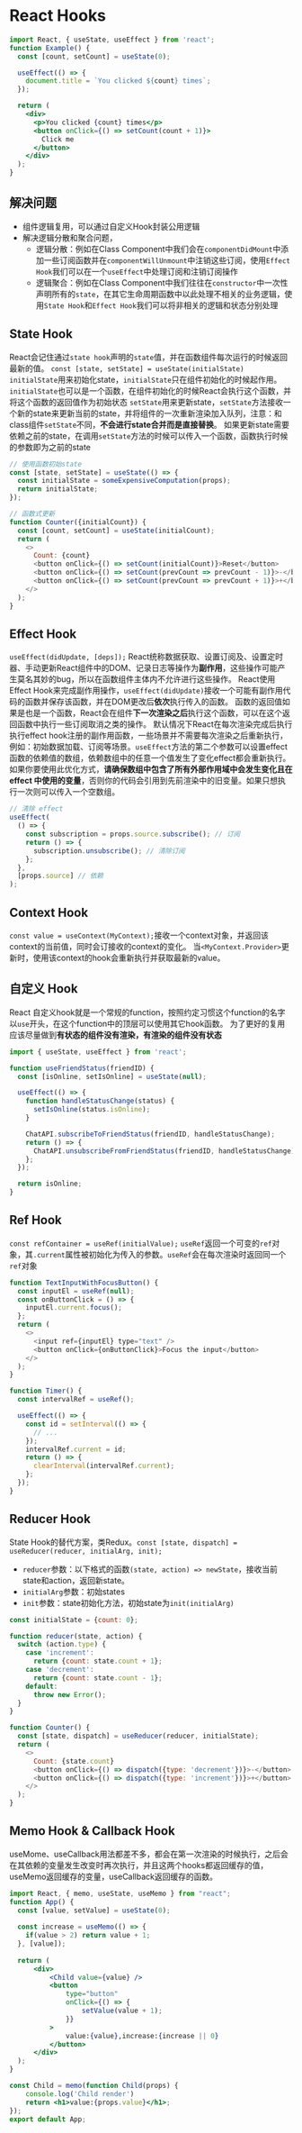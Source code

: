# React Hooks

``` jsx
import React, { useState, useEffect } from 'react';
function Example() {
  const [count, setCount] = useState(0);

  useEffect(() => {
    document.title = `You clicked ${count} times`;
  });

  return (
    <div>
      <p>You clicked {count} times</p>
      <button onClick={() => setCount(count + 1)}>
        Click me
      </button>
    </div>
  );
}
```

## 解决问题

+ 组件逻辑复用，可以通过自定义Hook封装公用逻辑
+ 解决逻辑分散和聚合问题，
  + 逻辑分散：例如在Class Component中我们会在`componentDidMount`中添加一些订阅函数并在`componentWillUnmount`中注销这些订阅，使用`Effect Hook`我们可以在一个`useEffect`中处理订阅和注销订阅操作
  + 逻辑聚合：例如在Class Component中我们往往在`constructor`中一次性声明所有的`state`，在其它生命周期函数中以此处理不相关的业务逻辑，使用`State Hook`和`Effect Hook`我们可以将非相关的逻辑和状态分别处理

## State Hook

React会记住通过`state hook`声明的`state`值，并在函数组件每次运行的时候返回最新的值。
`const [state, setState] = useState(initialState)`
`initialState`用来初始化state，`initialState`只在组件初始化的时候起作用。`initialState`也可以是一个函数，在组件初始化的时候React会执行这个函数，并将这个函数的返回值作为初始状态
`setState`用来更新state，`setState`方法接收一个新的state来更新当前的state，并将组件的一次重新渲染加入队列，注意：和class组件`setState`不同，**不会进行state合并而是直接替换**。
如果更新state需要依赖之前的state，在调用`setState`方法的时候可以传入一个函数，函数执行时候的参数即为之前的state

``` js
// 使用函数初始state
const [state, setState] = useState(() => {
  const initialState = someExpensiveComputation(props);
  return initialState;
});

// 函数式更新
function Counter({initialCount}) {
  const [count, setCount] = useState(initialCount);
  return (
    <>
      Count: {count}
      <button onClick={() => setCount(initialCount)}>Reset</button>
      <button onClick={() => setCount(prevCount => prevCount - 1)}>-</button>
      <button onClick={() => setCount(prevCount => prevCount + 1)}>+</button>
    </>
  );
}
```

## Effect Hook

`useEffect(didUpdate, [deps]);`
React统称数据获取、设置订阅及、设置定时器、手动更新React组件中的DOM、记录日志等操作为**副作用**，这些操作可能产生莫名其妙的bug，所以在函数组件主体内不允许进行这些操作。
React使用Effect Hook来完成副作用操作，`useEffect(didUpdate)`接收一个可能有副作用代码的函数并保存该函数，并在DOM更改后**依次**执行传入的函数。
函数的返回值如果是也是一个函数，React会在组件**下一次渲染之后**执行这个函数，可以在这个返回函数中执行一些订阅取消之类的操作。
默认情况下React在每次渲染完成后执行执行effect hook注册的副作用函数，一些场景并不需要每次渲染之后重新执行，例如：初始数据加载、订阅等场景。`useEffect`方法的第二个参数可以设置effect函数的依赖值的数组，依赖数组中的任意一个值发生了变化effect都会重新执行。
如果你要使用此优化方式，**请确保数组中包含了所有外部作用域中会发生变化且在 effect 中使用的变量**，否则你的代码会引用到先前渲染中的旧变量。如果只想执行一次则可以传入一个空数组。

``` js
// 清除 effect
useEffect(
  () => {
    const subscription = props.source.subscribe(); // 订阅
    return () => {
      subscription.unsubscribe(); // 清除订阅
    };
  },
  [props.source] // 依赖
);
```

## Context Hook

`const value = useContext(MyContext);`接收一个context对象，并返回该context的当前值，同时会订接收的context的变化。
当`<MyContext.Provider>`更新时，使用该context的hook会重新执行并获取最新的value。

## 自定义 Hook

React 自定义hook就是一个常规的function，按照约定习惯这个function的名字以`use`开头，在这个function中的顶层可以使用其它hook函数。
为了更好的复用应该尽量做到**有状态的组件没有渲染，有渲染的组件没有状态**

``` js
import { useState, useEffect } from 'react';

function useFriendStatus(friendID) {
  const [isOnline, setIsOnline] = useState(null);

  useEffect(() => {
    function handleStatusChange(status) {
      setIsOnline(status.isOnline);
    }

    ChatAPI.subscribeToFriendStatus(friendID, handleStatusChange);
    return () => {
      ChatAPI.unsubscribeFromFriendStatus(friendID, handleStatusChange);
    };
  });

  return isOnline;
}
```

## Ref Hook

`const refContainer = useRef(initialValue);`
`useRef`返回一个可变的`ref`对象，其`.current`属性被初始化为传入的参数。`useRef`会在每次渲染时返回同一个`ref`对象

``` js
function TextInputWithFocusButton() {
  const inputEl = useRef(null);
  const onButtonClick = () => {
    inputEl.current.focus();
  };
  return (
    <>
      <input ref={inputEl} type="text" />
      <button onClick={onButtonClick}>Focus the input</button>
    </>
  );
}

function Timer() {
  const intervalRef = useRef();

  useEffect(() => {
    const id = setInterval(() => {
      // ...
    });
    intervalRef.current = id;
    return () => {
      clearInterval(intervalRef.current);
    };
  });
}
```

## Reducer Hook

State Hook的替代方案，类Redux。`const [state, dispatch] = useReducer(reducer, initialArg, init);`

+ `reducer`参数：以下格式的函数`(state, action) => newState`，接收当前state和action，返回新state。
+ `initialArg`参数：初始states
+ `init`参数：state初始化方法，初始state为`init(initialArg)`

``` js
const initialState = {count: 0};

function reducer(state, action) {
  switch (action.type) {
    case 'increment':
      return {count: state.count + 1};
    case 'decrement':
      return {count: state.count - 1};
    default:
      throw new Error();
  }
}

function Counter() {
  const [state, dispatch] = useReducer(reducer, initialState);
  return (
    <>
      Count: {state.count}
      <button onClick={() => dispatch({type: 'decrement'})}>-</button>
      <button onClick={() => dispatch({type: 'increment'})}>+</button>
    </>
  );
}
```

## Memo Hook & Callback Hook

useMome、useCallback用法都差不多，都会在第一次渲染的时候执行，之后会在其依赖的变量发生改变时再次执行，并且这两个hooks都返回缓存的值，useMemo返回缓存的变量，useCallback返回缓存的函数。

``` jsx
import React, { memo, useState, useMemo } from "react";
function App() {
  const [value, setValue] = useState(0);
  
  const increase = useMemo(() => {
    if(value > 2) return value + 1;
  }, [value]);
  
  return (
      <div>
          <Child value={value} />
          <button
              type="button"
              onClick={() => {
                  setValue(value + 1);
              }}
          >
              value:{value},increase:{increase || 0}
          </button>
      </div>
  );
}

const Child = memo(function Child(props) {
    console.log('Child render')
    return <h1>value:{props.value}</h1>;
});
export default App;
```
